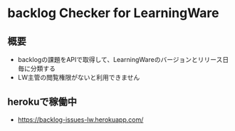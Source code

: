# backlog Checker for LearningWare

## 概要
- backlogの課題をAPIで取得して、LearningWareのバージョンとリリース日毎に分類する
- LW主管の閲覧権限がないと利用できません

## herokuで稼働中
- https://backlog-issues-lw.herokuapp.com/
